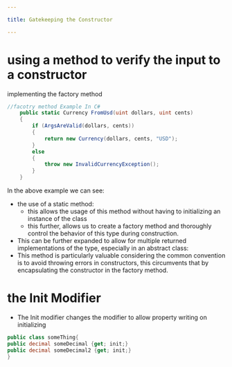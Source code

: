 ```yaml
---

title: Gatekeeping the Constructor

---
```


# using a method to verify the input to a constructor
implementing the factory method
```csharp
//facotry method Example In C#
    public static Currency FromUsd(uint dollars, uint cents)
    {
        if (ArgsAreValid(dollars, cents))
        {
            return new Currency(dollars, cents, "USD");
        }
        else
        {
            throw new InvalidCurrencyException();
        }
    }
```

In the above example we can see:
+ the use of a static method:
    + this allows the usage of this method without having to initializing an instance of the class
    + this further, allows us to create a factory method and thoroughly control the behavior of this type during construction.
+ This can be further expanded to allow for multiple returned implementations of the type, especially in an abstract class:
+ This method is particularly valuable considering the common convention is to avoid throwing errors in constructors, this circumvents that by encapsulating the constructor in the factory method.

# the Init Modifier
+ The Init modifier changes the modifier to allow property writing on initializing 

```csharp
public class someThing{
public decimal someDecimal {get; init;}
public decimal someDecimal2 {get; init;}
}
```
